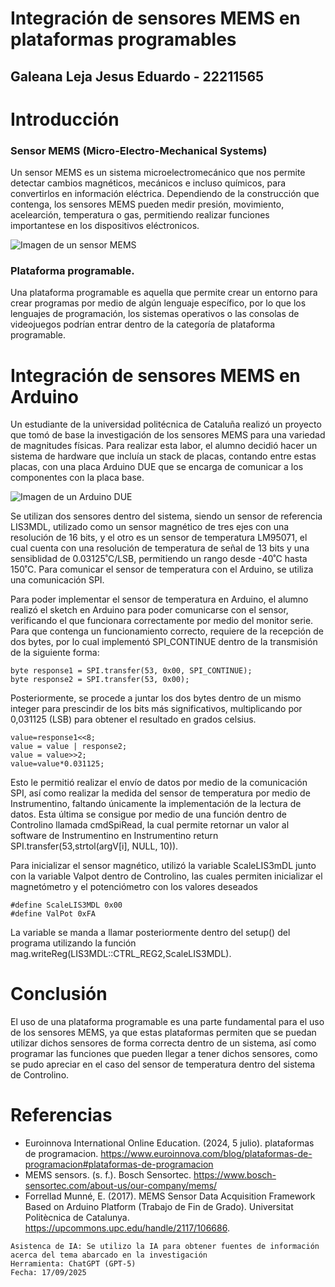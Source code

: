 # Integración de sensores MEMS en plataformas programables

## Galeana Leja Jesus Eduardo - 22211565

# Introducción

### Sensor MEMS (Micro-Electro-Mechanical Systems)
Un sensor MEMS es un sistema microelectromecánico que nos permite detectar cambios magnéticos, mecánicos e incluso químicos, para convertirlos en información eléctrica. Dependiendo de la construcción que contenga, los sensores MEMS pueden medir presión, movimiento, acelearción, temperatura o gas, permitiendo realizar funciones importantese en los dispositivos eléctronicos.

![Imagen de un sensor MEMS](https://www.bosch-sensortec.com/media/boschsensortec/products/product_overview/16_10/bosch_sensortec-productoverview-stage-16-9_res_800x450.jpg)

### Plataforma programable.
Una plataforma programable es aquella que permite crear un entorno para crear programas por medio de algún lenguaje específico, por lo que los lenguajes de programación, los sistemas operativos o las consolas de videojuegos podrían entrar dentro de la categoría de plataforma programable.

# Integración de sensores MEMS en Arduino
Un estudiante de la universidad politécnica de Cataluña realizó un proyecto que tomó de base la investigación de los sensores MEMS para una variedad de magnitudes físicas. Para realizar esta labor, el alumno decidió hacer un sistema de hardware que incluía un stack de placas, contando entre estas placas, con una placa Arduino DUE que se encarga de comunicar a los componentes con la placa base.

![Imagen de un Arduino DUE](https://www.openhacks.com/uploadsproductos/arduinodue_front.jpg)

Se utilizan dos sensores dentro del sistema, siendo un sensor de referencia LIS3MDL, utilizado como un sensor magnético de tres ejes con una resolución de 16 bits, y el otro es un sensor de temperatura LM95071, el cual cuenta con una resolución de temperatura de señal de 13 bits y una sensiblidad de 0.03125˚C/LSB, permitiendo un rango desde -40˚C hasta 150˚C. 
Para comunicar el sensor de temperatura con el Arduino, se utiliza una comunicación SPI.

Para poder implementar el sensor de temperatura en Arduino, el alumno realizó el sketch en Arduino para poder comunicarse con el sensor, verificando el que funcionara correctamente por medio del monitor serie. Para que contenga un funcionamiento correcto, requiere de la recepción de dos bytes, por lo cual implementó SPI_CONTINUE dentro de la transmisión de la siguiente forma:

```text
byte response1 = SPI.transfer(53, 0x00, SPI_CONTINUE);
byte response2 = SPI.transfer(53, 0x00);
```

Posteriormente, se procede a juntar los dos bytes dentro de un mismo integer para prescindir de los bits más significativos, multiplicando por 0,031125 (LSB) para obtener el resultado en grados celsius.
```text
value=response1<<8;
value = value | response2;
value = value>>2;
value=value*0.031125;
```

Esto le permitió realizar el envío de datos por medio de la comunicación SPI, así como realizar la medida del sensor de temperatura por medio de Instrumentino, faltando únicamente la implementación de la lectura de datos. Esta última se consigue por medio de una función dentro de Controlino llamada cmdSpiRead, la cual permite retornar un valor al software de Instrumentino en Instrumentino return SPI.transfer(53,strtol(argV[i], NULL, 10)).

Para inicializar el sensor magnético, utilizó la variable ScaleLIS3mDL junto con la variable Valpot dentro de Controlino, las cuales permiten inicializar el magnetómetro y el potenciómetro con los valores deseados
```text
#define ScaleLIS3MDL 0x00
#define ValPot 0xFA
```
La variable se manda a llamar posteriormente dentro del setup() del programa utilizando la función mag.writeReg(LIS3MDL::CTRL_REG2,ScaleLIS3MDL).

# Conclusión
El uso de una plataforma programable es una parte fundamental para el uso de los sensores MEMS, ya que estas plataformas permiten que se puedan utilizar dichos sensores de forma correcta dentro de un sistema, así como programar las funciones que pueden llegar a tener dichos sensores, como se pudo apreciar en el caso del sensor de temperatura dentro del sistema de Controlino.

# Referencias
* Euroinnova International Online Education. (2024, 5 julio). plataformas de programacion. https://www.euroinnova.com/blog/plataformas-de-programacion#plataformas-de-programacion
* MEMS sensors. (s. f.). Bosch Sensortec. https://www.bosch-sensortec.com/about-us/our-company/mems/
* Forrellad Munné, E. (2017). MEMS Sensor Data Acquisition Framework Based on Arduino Platform (Trabajo de Fin de Grado). Universitat Politècnica de Catalunya. https://upcommons.upc.edu/handle/2117/106686.

 ```text
Asistenca de IA: Se utilizo la IA para obtener fuentes de información acerca del tema abarcado en la investigación
Herramienta: ChatGPT (GPT-5)
Fecha: 17/09/2025
  ```
